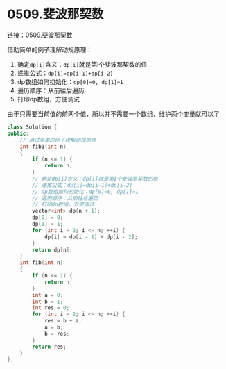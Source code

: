 # 0509.斐波那契数

链接：[0509.斐波那契数](https://leetcode.cn/problems/fibonacci-number/)

借助简单的例子理解动规原理：

1. 确定`dp[i]`含义：`dp[i]`就是第i个斐波那契数的值
2. 递推公式：`dp[i]=dp[i-1]+dp[i-2]`
3. dp数组如何初始化：`dp[0]=0, dp[1]=1`
4. 遍历顺序：从前往后遍历
5. 打印dp数组，方便调试

由于只需要当前值的前两个值，所以并不需要一个数组，维护两个变量就可以了

```c++
class Solution {
public:
    // 通过简单的例子理解动规原理
    int fib1(int n)
    {
        if (n <= 1) {
            return n;
        }
        // 确定dp[i]含义：dp[i]就是第i个斐波那契数的值
        // 递推公式：dp[i]=dp[i-1]+dp[i-2]
        // dp数组如何初始化：dp[0]=0, dp[1]=1
        // 遍历顺序：从前往后遍历
        // 打印dp数组，方便调试
        vector<int> dp(n + 1);
        dp[0] = 0;
        dp[1] = 1;
        for (int i = 2; i <= n; ++i) {
            dp[i] = dp[i - 1] + dp[i - 2];
        }
        return dp[n];
    }
    int fib(int n)
    {
        if (n <= 1) {
            return n;
        }
        int a = 0;
        int b = 1;
        int res = 0;
        for (int i = 2; i <= n; ++i) {
            res = b + a;
            a = b;
            b = res;
        }
        return res;
    }
};

```



